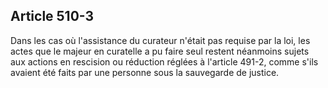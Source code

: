 Article 510-3
----
Dans les cas où l'assistance du curateur n'était pas requise par la loi, les
actes que le majeur en curatelle a pu faire seul restent néanmoins sujets aux
actions en rescision ou réduction réglées à l'article 491-2, comme s'ils avaient
été faits par une personne sous la sauvegarde de justice.
